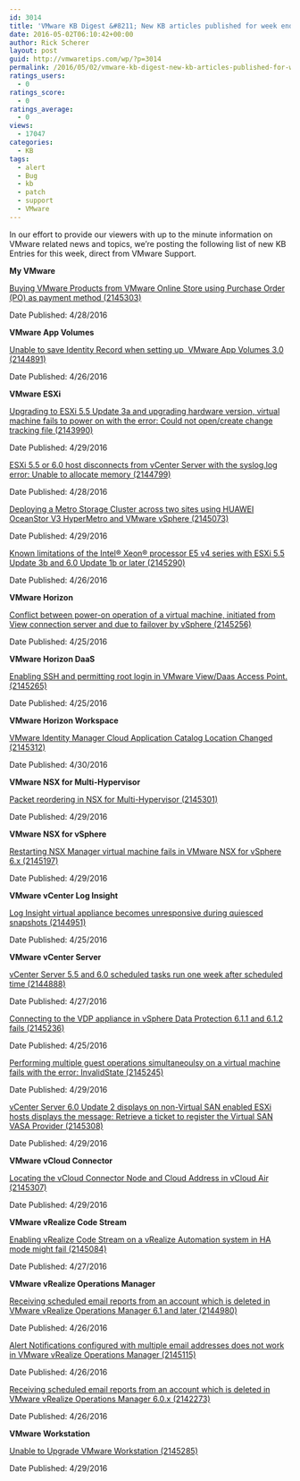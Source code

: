 ```yaml
---
id: 3014
title: 'VMware KB Digest &#8211; New KB articles published for week ending 4/30/16'
date: 2016-05-02T06:10:42+00:00
author: Rick Scherer
layout: post
guid: http://vmwaretips.com/wp/?p=3014
permalink: /2016/05/02/vmware-kb-digest-new-kb-articles-published-for-week-ending-43016/
ratings_users:
  - 0
ratings_score:
  - 0
ratings_average:
  - 0
views:
  - 17047
categories:
  - KB
tags:
  - alert
  - Bug
  - kb
  - patch
  - support
  - VMware
---
```

In our effort to provide our viewers with up to the minute information on VMware related news and topics, we&#8217;re posting the following list of new KB Entries for this week, direct from VMware Support.

<!--more-->

**My VMware**
  
[Buying VMware Products from VMware Online Store using Purchase Order (PO) as payment method (2145303)](http://vmw.re/1WCsAoK)
  
Date Published: 4/28/2016

**VMware App Volumes**
  
[Unable to save Identity Record when setting up  VMware App Volumes 3.0 (2144891)](http://vmw.re/1Z2Ohxl)
  
Date Published: 4/26/2016

**VMware ESXi**
  
[Upgrading to ESXi 5.5 Update 3a and upgrading hardware version, virtual machine fails to power on with the error: Could not open/create change tracking file (2143990)](http://vmw.re/1WCsAoN)
  
Date Published: 4/29/2016
  
[ESXi 5.5 or 6.0 host disconnects from vCenter Server with the syslog.log error: Unable to allocate memory (2144799)](http://vmw.re/1Z2OfFG)
  
Date Published: 4/28/2016
  
[Deploying a Metro Storage Cluster across two sites using HUAWEI OceanStor V3 HyperMetro and VMware vSphere (2145073)](http://vmw.re/1WCsygI)
  
Date Published: 4/29/2016
  
[Known limitations of the Intel® Xeon® processor E5 v4 series with ESXi 5.5 Update 3b and 6.0 Update 1b or later (2145290)](http://vmw.re/1Z2Ohxm)
  
Date Published: 4/26/2016

**VMware Horizon**
  
[Conflict between power-on operation of a virtual machine, initiated from View connection server and due to failover by vSphere (2145256)](http://vmw.re/1WCsAoO)
  
Date Published: 4/25/2016

**VMware Horizon DaaS**
  
[Enabling SSH and permitting root login in VMware View/Daas Access Point. (2145265)](http://vmw.re/1Z2Ohxo)
  
Date Published: 4/25/2016

**VMware Horizon Workspace**
  
[VMware Identity Manager Cloud Application Catalog Location Changed (2145312)](http://vmw.re/1WCsAoP)
  
Date Published: 4/30/2016

**VMware NSX for Multi-Hypervisor**
  
[Packet reordering in NSX for Multi-Hypervisor (2145301)](http://vmw.re/1Z2OfFJ)
  
Date Published: 4/29/2016

**VMware NSX for vSphere**
  
[Restarting NSX Manager virtual machine fails in VMware NSX for vSphere 6.x (2145197)](http://vmw.re/1WCsygK)
  
Date Published: 4/29/2016

**VMware vCenter Log Insight**
  
[Log Insight virtual appliance becomes unresponsive during quiesced snapshots (2144951)](http://vmw.re/1Z2OfFK)
  
Date Published: 4/25/2016

**VMware vCenter Server**
  
[vCenter Server 5.5 and 6.0 scheduled tasks run one week after scheduled time (2144888)](http://vmw.re/1WCsAoS)
  
Date Published: 4/27/2016
  
[Connecting to the VDP appliance in vSphere Data Protection 6.1.1 and 6.1.2 fails (2145236)](http://vmw.re/1Z2OfFL)
  
Date Published: 4/25/2016
  
[Performing multiple guest operations simultaneoulsy on a virtual machine fails with the error: InvalidState (2145245)](http://vmw.re/1WCsywY)
  
Date Published: 4/29/2016
  
[vCenter Server 6.0 Update 2 displays on non-Virtual SAN enabled ESXi hosts displays the message: Retrieve a ticket to register the Virtual SAN VASA Provider (2145308)](http://vmw.re/1Z2OfFM)
  
Date Published: 4/29/2016

**VMware vCloud Connector**
  
[Locating the vCloud Connector Node and Cloud Address in vCloud Air (2145307)](http://vmw.re/1WCsywZ)
  
Date Published: 4/29/2016

**VMware vRealize Code Stream**
  
[Enabling vRealize Code Stream on a vRealize Automation system in HA mode might fail (2145084)](http://vmw.re/1Z2Ohxp)
  
Date Published: 4/27/2016

**VMware vRealize Operations Manager**
  
[Receiving scheduled email reports from an account which is deleted in VMware vRealize Operations Manager 6.1 and later (2144980)](http://vmw.re/1WCsyx0)
  
Date Published: 4/26/2016
  
[Alert Notifications configured with multiple email addresses does not work in VMware vRealize Operations Manager (2145115)](http://vmw.re/1Z2OhND)
  
Date Published: 4/26/2016
  
[Receiving scheduled email reports from an account which is deleted in VMware vRealize Operations Manager 6.0.x (2142273)](http://vmw.re/1WCsyx1)
  
Date Published: 4/26/2016

**VMware Workstation**
  
[Unable to Upgrade VMware Workstation (2145285)](http://vmw.re/1Z2OfFN)
  
Date Published: 4/29/2016